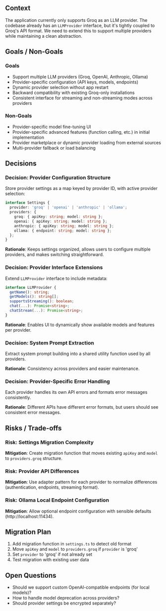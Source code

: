 ## Context

The application currently only supports Groq as an LLM provider. The codebase already has an `LLMProvider` interface, but it's tightly coupled to Groq's API format. We need to extend this to support multiple providers while maintaining a clean abstraction.

## Goals / Non-Goals

### Goals
- Support multiple LLM providers (Groq, OpenAI, Anthropic, Ollama)
- Provider-specific configuration (API keys, models, endpoints)
- Dynamic provider selection without app restart
- Backward compatibility with existing Groq-only installations
- Consistent interface for streaming and non-streaming modes across providers

### Non-Goals
- Provider-specific model fine-tuning UI
- Provider-specific advanced features (function calling, etc.) in initial implementation
- Provider marketplace or dynamic provider loading from external sources
- Multi-provider fallback or load balancing

## Decisions

### Decision: Provider Configuration Structure
Store provider settings as a map keyed by provider ID, with active provider selection:
```typescript
interface Settings {
  provider: 'groq' | 'openai' | 'anthropic' | 'ollama';
  providers: {
    groq: { apiKey: string; model: string };
    openai: { apiKey: string; model: string };
    anthropic: { apiKey: string; model: string };
    ollama: { endpoint: string; model: string };
  };
}
```

**Rationale**: Keeps settings organized, allows users to configure multiple providers, and makes switching straightforward.

### Decision: Provider Interface Extensions
Extend `LLMProvider` interface to include metadata:
```typescript
interface LLMProvider {
  getName(): string;
  getModels(): string[];
  supportsStreaming(): boolean;
  chat(...): Promise<string>;
  chatStream(...): Promise<string>;
}
```

**Rationale**: Enables UI to dynamically show available models and features per provider.

### Decision: System Prompt Extraction
Extract system prompt building into a shared utility function used by all providers.

**Rationale**: Consistency across providers and easier maintenance.

### Decision: Provider-Specific Error Handling
Each provider handles its own API errors and formats error messages consistently.

**Rationale**: Different APIs have different error formats, but users should see consistent error messages.

## Risks / Trade-offs

### Risk: Settings Migration Complexity
**Mitigation**: Create migration function that moves existing `apiKey` and `model` to `providers.groq` structure.

### Risk: Provider API Differences
**Mitigation**: Use adapter pattern for each provider to normalize differences (authentication, endpoints, streaming format).

### Risk: Ollama Local Endpoint Configuration
**Mitigation**: Allow optional endpoint configuration with sensible defaults (http://localhost:11434).

## Migration Plan

1. Add migration function in `settings.ts` to detect old format
2. Move `apiKey` and `model` to `providers.groq` if `provider` is 'groq'
3. Set `provider` to 'groq' if not already set
4. Test migration with existing user data

## Open Questions

- Should we support custom OpenAI-compatible endpoints (for local models)?
- How to handle model deprecation across providers?
- Should provider settings be encrypted separately?

